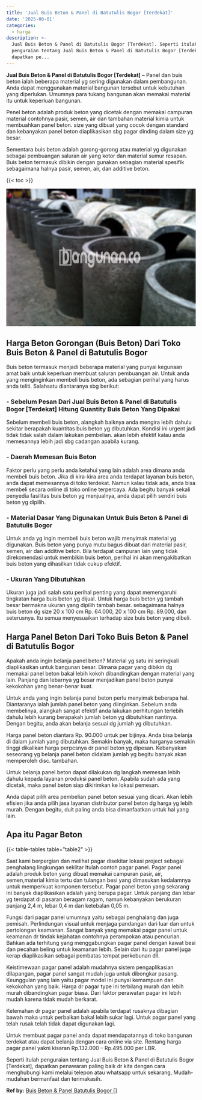 ```yaml
---
title: 'Jual Buis Beton & Panel di Batutulis Bogor [Terdekat]'
date: '2025-08-01'
categories:
  - harga
description: >-
  Jual Buis Beton & Panel di Batutulis Bogor [Terdekat]. Seperti itulah
  penguraian tentang Jual Buis Beton & Panel di Batutulis Bogor [Terdekat],
  dapatkan pe...
---
```


**Jual Buis Beton & Panel di Batutulis Bogor \[Terdekat\]** – Panel dan buis beton ialah beberapa material yg sering digunakan dalam pembangunan. Anda dapat menggunakan material bangunan tersebut untuk kebutuhan yang diperlukan. Umumnya para tukang bangunan akan memakai material itu untuk keperluan bangunan.

Penel beton adalah produk beton yang dicetak dengan memakai campuran material contohnya pasir, semen, air dan tambahan material kimia untuk membuahkan panel beton. size yang dibuat yang cocok dengan standard dan kebanyakan panel beton diaplikasikan sbg pagar dinding dalam size yg besar.

Sementara buis beton adalah gorong-gorong atau material yg digunakan sebagai pembuangan saluran air yang kotor dan material sumur resapan. Buis beton termasuk dibikin dengan gunakan sebagian material spesifik sebagaimana halnya pasir, semen, air, dan additive beton.

{{< toc >}}

![Jual Buis Beton & Panel di Batutulis Bogor [Terdekat]](/images/jual-panel-buis-beton-murah-09.png)

## Harga Beton Gorongan (Buis Beton) Dari Toko Buis Beton & Panel di Batutulis Bogor

Buis beton termasuk menjadi beberapa material yang punyai kegunaan amat baik untuk keperluan membuat saluran pembuangan air. Untuk anda yang menginginkan membeli buis beton, ada sebagian perihal yang harus anda teliti. Salahsatu diantaranya sbg berikut:

### \- Sebelum Pesan Dari Jual Buis Beton & Panel di Batutulis Bogor \[Terdekat\] Hitung Quantity Buis Beton Yang Dipakai

Sebelum membeli buis beton, alangkah baiknya anda mengira lebih dahulu sekitar berapakah kuantitas buis beton yg dibutuhkan. Kondisi ini urgent jadi tidak tidak salah dalam lakukan pembelian. akan lebih efektif kalau anda memesannya lebih jadi sbg cadangan apabila kurang.

### \- Daerah Memesan Buis Beton

Faktor perlu yang perlu anda ketahui yang lain adalah area dimana anda membeli buis beton. Jika di kira-kira area anda terdapat layanan buis beton, anda dapat memesannya di toko terdekat. Namun kalau tidak ada, anda bisa membeli secara online di toko online terpercaya. Ada begitu banyak sekali penyedia fasilitas buis beton yg menjualnya, anda dapat pilih sendiri buis beton yg dipilih.

### \- Material Dasar Yang Digunakan Untuk Buis Beton & Panel di Batutulis Bogor

Untuk anda yg ingin membeli buis beton wajib menyimak material yg digunakan. Buis beton yang punya mutu bagus dibuat dari material pasir, semen, air dan additive beton. Bila terdapat campuran lain yang tidak direkomendasi untuk membikin buis beton, perihal ini akan mengakibatkan buis beton yang dihasilkan tidak cukup efektif.

### \- Ukuran Yang Dibutuhkan

Ukuran juga jadi salah satu perihal penting yang dapat memengaruhi tingkatan harga buis beton yg dijual. Untuk harga buis beton yg tambah besar bermakna ukuran yang dipilih tambah besar. sebagaimana halnya buis beton dg size 20 x 100 cm Rp. 64.000, 20 x 100 cm Rp. 89.000, dan seterusnya. Itu semua menyesuaikan terhadap size buis beton yang dibeli.

## Harga Panel Beton Dari Toko Buis Beton & Panel di Batutulis Bogor

Apakah anda ingin belanja panel beton? Material yg satu ini seringkali diaplikasikan untuk bangunan besar. Dimana pagar yang dibikin dg memakai panel beton bakal lebih kokoh dibandingkan dengan material yang lain. Panjang dan lebarnya yg besar menjadikan panel beton punyai kekokohan yang benar-benar kuat.

Untuk anda yang ingin belanja panel beton perlu menyimak beberapa hal. Diantaranya ialah jumlah panel beton yang diinginkan. Sebelum anda membelinya, alangkah sangat efektif anda lakukan perhitungan terlebih dahulu lebih kurang berapakah jumlah beton yg dibutuhkan nantinya. Dengan begitu, anda akan belanja sesuai dg jumlah yg dibutuhkan.

Harga panel beton diantara Rp. 90.000 untuk per bijinya. Anda bisa belanja di dalam jumlah yang dibutuhkan. Semakin banyak, maka harganya semakin tinggi dikalikan harga perpcsnya dr panel beton yg dipesan. Kebanyakan seseorang yg belanja panel beton didalam jumlah yg begitu banyak akan memperoleh disc. tambahan.

Untuk belanja panel beton dapat dilakukan dg langkah memesan lebih dahulu kepada layanan produksi panel beton. Apabila sudah ada yang dicetak, maka panel beton siap dikirimkan ke lokasi pemesan.

Anda dapat pilih area pembelian panel beton sesuai yang dicari. Akan lebih efisien jika anda pilih jasa layanan distributor panel beton dg harga yg lebih murah. Dengan begitu, duit paling anda bisa dimanfaatkan untuk hal yang lain.

## Apa itu Pagar Beton

{{< table-tables table="table2" >}}

Saat kami berpergian dan melihat pagar disekitar lokasi project sebagai penghalang lingkungan seklitar Itulah contoh pagar panel. Pagar panel adalah produk beton yang dibuat memakai campuran pasir, air, semen,material kimia tertu dan tulangan besi yang dimasukan kedalamnya untuk memperkuat komponen tersebut. Pagar panel beton yang sekarang ini banyak diaplikasikan adalah yang berupa pagar. Untuk panjang dan lebar yg terdapat di pasaran beragam ragam, namun kebanyakan berukuran panjang 2,4 m, lebar 0,4 m dan ketebalan 0,05 m.

Fungsi dari pagar panel umumnya yaitu sebagai penghalang dan juga pemisah. Perlindungan visual untuk menjaga pandangan dari luar dan untuk pertolongan keamanan. Sangat banyak yang memakai pagar panel untuk keamanan dr tindak kejahatan contohnya perampokan atau pencurian. Bahkan ada terhitung yang menggabungkan pagar panel dengan kawat besi dan pecahan beling untuk keamanan lebih. Selain dari itu pagar panel juga kerap diaplikasikan sebagai pembatas tempat perkebunan dll.

Keistimewaan pagar panel adalah mudahnya sistem pengaplikasian dilapangan, pagar panel sangat mudah juga untuk dibongkar pasang. Keunggulan yang lain yaitu pagar model ini punyai kemampuan dan kekokohan yang baik. Harga dr pagar type ini terbilang murah dan lebih murah dibandingkan pagar biasa. Dari faktor perawatan pagar ini lebih mudah karena tidak mudah berkarat.

Kelemahan dr pagar panel adalah apabila terdapat rusaknya dibagian bawah maka untuk perbaikan bakal lebih sukar lagi. Untuk pagar panel yang telah rusak telah tidak dapat digunakan lagi.

Untuk membuat pagar panel anda dapat mendapatannya di toko bangunan terdekat atau dapat belanja dengan cara online via site. Rentang harga pagar panel yakni kisaran Rp.132.000 – Rp.495.000 per LBR.

Seperti itulah penguraian tentang Jual Buis Beton & Panel di Batutulis Bogor \[Terdekat\], dapatkan penawaran paling baik dr kita dengan cara menghubungi kami melalui telepon atau whatsapp untuk sekarang, Mudah-mudahan bermanfaat dan terimakasih.

**Ref by:** [Buis Beton & Panel Batutulis Bogor []](https://id.wikipedia.org/wiki/Buis)
